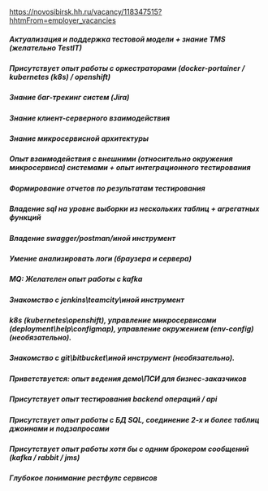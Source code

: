 
https://novosibirsk.hh.ru/vacancy/118347515?hhtmFrom=employer_vacancies

##### Актуализация и поддержка тестовой модели + знание TMS (желательно TestIT)


##### Присутствует опыт работы с оркестраторами (docker-portainer / kubernetes (k8s) / openshift)
##### Знание баг-трекинг систем (Jira)
##### Знание клиент-серверного взаимодействия
##### Знание микросервисной архитектуры
##### Опыт взаимодействия с внешними (относительно окружения микросервиса) системами + опыт интеграционного тестирования
##### Формирование отчетов по результатам тестирования
##### Владение sql на уровне выборки из нескольких таблиц + агрегатных функций
##### Владение swagger/postman/иной инструмент
##### Умение анализировать логи (браузера и сервера)
##### MQ: Желателен опыт работы с kafka
##### Знакомство с jenkins\teamcity\иной инструмент
##### k8s (kubernetes\openshift), управление микросервисами (deployment\help\configmap), управление окружением (env-config) (необязательно).
##### Знакомство с git\bitbucket\иной инструмент (необязательно).
##### Приветствуется: опыт ведения демо\ПСИ для бизнес-заказчиков
##### Присутствует опыт тестирования backend операций / api

##### Присутствует опыт работы с БД SQL, соединение 2-х и более таблиц джоинами и подзапросами

##### Присутствует опыт работы хотя бы с одним брокером сообщений (kafka / rabbit / jms)

##### Глубокое понимание рестфулс сервисов